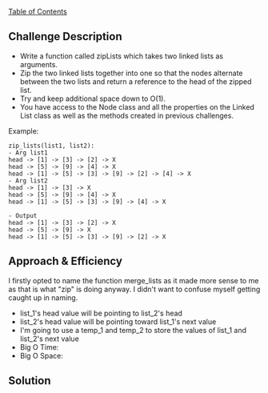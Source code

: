 [Table of Contents](../README.md)
## Challenge Description
- Write a function called zipLists which takes two linked lists as arguments. 
- Zip the two linked lists together into one so that the nodes alternate between the two lists and return a reference to the head of the zipped list. 
- Try and keep additional space down to O(1). 
- You have access to the Node class and all the properties on the Linked List class as well as the methods created in previous challenges.

Example:
```
zip_lists(list1, list2):
- Arg list1		
head -> [1] -> [3] -> [2] -> X	
head -> [5] -> [9] -> [4] -> X	
head -> [1] -> [5] -> [3] -> [9] -> [2] -> [4] -> X
- Arg list2
head -> [1] -> [3] -> X	
head -> [5] -> [9] -> [4] -> X	
head -> [1] -> [5] -> [3] -> [9] -> [4] -> X

- Output
head -> [1] -> [3] -> [2] -> X	
head -> [5] -> [9] -> X	
head -> [1] -> [5] -> [3] -> [9] -> [2] -> X

```
## Approach & Efficiency
I firstly opted to name the function merge_lists as it made more sense to me as that is what "zip" is doing anyway. I didn't want to confuse myself getting caught up in naming. 
- list_1's head value will be pointing to list_2's head
- list_2's head value will be pointing toward list_1's next value 
- I'm going to use a temp_1 and temp_2 to store the values of list_1 and list_2's next value
- Big O Time:
- Big O Space:

## Solution
<!-- Embedded whiteboard image -->

